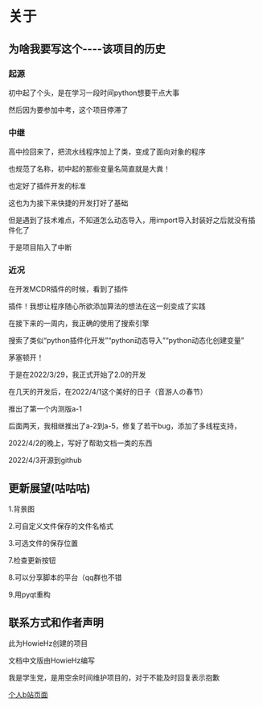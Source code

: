关于
====

为啥我要写这个----该项目的历史
----------------------------------------------------

### 起源


初中起了个头，是在学习一段时间python想要干点大事

然后因为要参加中考，这个项目停滞了

### 中继


高中捡回来了，把流水线程序加上了类，变成了面向对象的程序

也规范了名称，初中起的那些变量名简直就是大粪！

也定好了插件开发的标准

这也为为接下来快捷的开发打好了基础

但是遇到了技术难点，不知道怎么动态导入，用import导入封装好之后就没有插件化了

于是项目陷入了中断

### 近况


在开发MCDR插件的时候，看到了插件

插件！我想让程序随心所欲添加算法的想法在这一刻变成了实践

在接下来的一周内，我正确的使用了搜索引擎

搜索了类似“python插件化开发”“python动态导入”“python动态化创建变量”

茅塞顿开！


于是在2022/3/29，我正式开始了2.0的开发

在几天的开发后，在2022/4/1这个美好的日子（音游人の春节）

推出了第一个内测版a-1

后面两天，我相继推出了a-2到a-5，修复了若干bug，添加了多线程支持，

2022/4/2的晚上，写好了帮助文档一类的东西

2022/4/3开源到github


更新展望(咕咕咕)
---------------------------------------

1.背景图

2.可自定义文件保存的文件名格式

3.可选文件的保存位置

7.检查更新按钮

8.可以分享脚本的平台（qq群也不错

9.用pyqt重构

联系方式和作者声明
---------------------------------------

此为HowieHz创建的项目

文档中文版由HowieHz编写

我是学生党，是用空余时间维护项目的，对于不能及时回复表示抱歉

[个人b站页面](https://space.bilibili.com/176670190)